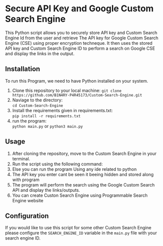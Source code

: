 # Secure API Key and Google Custom Search Engine   
This Python script allows you to securely store API key and Custom Search Engine Id from the user and retrieve The API key for Google Custom Search Engine (CSE) using proper encryption techneque. It then uses the stored API key and Custom Search Engine ID to perform a search on Google CSE and display the links in the output.  
## Installation  
To run this Program, we need to have Python installed on your system.
   1. Clone this repository to your local machine:
      `git clone https://github.com/B1N4RY-P4R45173/Custom-Search-Engine.git`
   2. Naviage to the directory:  
       `cd Custom-Search-Engine`  
   3. Install the requirements given in requirements.txt:   
       `pip install -r requirements.txt`  
   4. run the program:  
      `python main.py` or `python3 main.py`  
## Usage
1. After cloning the repository, move to the Custom Search Engine in your terminal.
2. Run the script using the following command:
3. Else you can run the program Using any ide related to python
4. The API key you enter cant be seen it beeing hidden and stored along with program
5. The program will perform the search using the Google Custom Search API and display the links/outputs.
6. You can create Custon Search Engine using Programmable Search Engine website 
## Configuration
If you would like to use this script for some other Custom Search Engine please configure the `SEARCH_ENGINE_ID` variable in the `main.py` file with your search engine ID.
